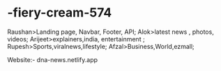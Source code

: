 # -fiery-cream-574
Raushan>Landing page, Navbar, Footer, API;
Alok>latest news , photos, videos;
Arijeet>explainers,india, entertainment ;
Rupesh>Sports,viralnews,lifestyle;
Afzal>Business,World,ezmall;


Website:- dna-news.netlify.app
